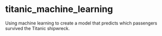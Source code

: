 # titanic_machine_learning
Using machine learning to create a model that predicts which passengers survived the Titanic shipwreck.
